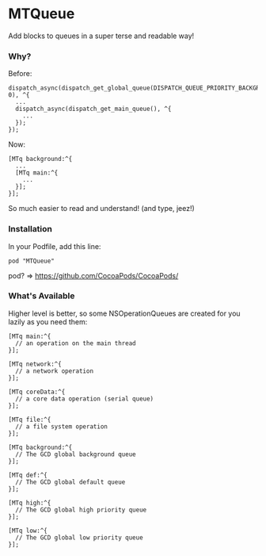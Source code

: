 MTQueue
=======

Add blocks to queues in a super terse and readable way!

### Why?

Before:

    dispatch_async(dispatch_get_global_queue(DISPATCH_QUEUE_PRIORITY_BACKGROUND, 0), ^{
      ...
      dispatch_async(dispatch_get_main_queue(), ^{
        ...
      });
    });

Now:

    [MTq background:^{
      ...
      [MTq main:^{
        ...
      }];
    }];

So much easier to read and understand! (and type, jeez!)


### Installation

In your Podfile, add this line:

    pod "MTQueue"

pod? => https://github.com/CocoaPods/CocoaPods/


### What's Available

Higher level is better, so some NSOperationQueues are created for you lazily as you need them:

    [MTq main:^{
      // an operation on the main thread
    }];

    [MTq network:^{
      // a network operation
    }];

    [MTq coreData:^{
      // a core data operation (serial queue)
    }];

    [MTq file:^{
      // a file system operation
    }];

    [MTq background:^{
      // The GCD global background queue
    }];

    [MTq def:^{
      // The GCD global default queue
    }];

    [MTq high:^{
      // The GCD global high priority queue
    }];

    [MTq low:^{
      // The GCD global low priority queue
    }];
